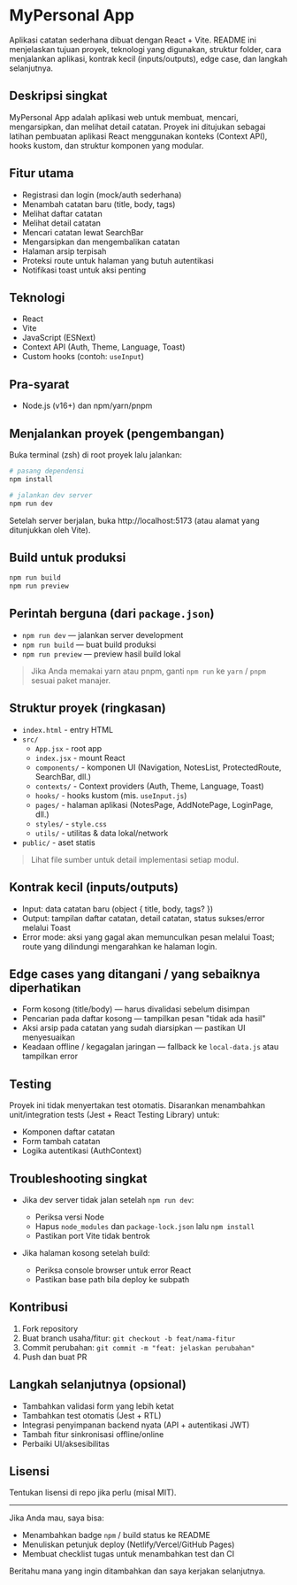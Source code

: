 # MyPersonal App

Aplikasi catatan sederhana dibuat dengan React + Vite. README ini menjelaskan tujuan proyek, teknologi yang digunakan, struktur folder, cara menjalankan aplikasi, kontrak kecil (inputs/outputs), edge case, dan langkah selanjutnya.

## Deskripsi singkat

MyPersonal App adalah aplikasi web untuk membuat, mencari, mengarsipkan, dan melihat detail catatan. Proyek ini ditujukan sebagai latihan pembuatan aplikasi React menggunakan konteks (Context API), hooks kustom, dan struktur komponen yang modular.

## Fitur utama

- Registrasi dan login (mock/auth sederhana)
- Menambah catatan baru (title, body, tags)
- Melihat daftar catatan
- Melihat detail catatan
- Mencari catatan lewat SearchBar
- Mengarsipkan dan mengembalikan catatan
- Halaman arsip terpisah
- Proteksi route untuk halaman yang butuh autentikasi
- Notifikasi toast untuk aksi penting

## Teknologi

- React
- Vite
- JavaScript (ESNext)
- Context API (Auth, Theme, Language, Toast)
- Custom hooks (contoh: `useInput`)

## Pra-syarat

- Node.js (v16+) dan npm/yarn/pnpm

## Menjalankan proyek (pengembangan)

Buka terminal (zsh) di root proyek lalu jalankan:

```bash
# pasang dependensi
npm install

# jalankan dev server
npm run dev
```

Setelah server berjalan, buka http://localhost:5173 (atau alamat yang ditunjukkan oleh Vite).

## Build untuk produksi

```bash
npm run build
npm run preview
```

## Perintah berguna (dari `package.json`)

- `npm run dev` — jalankan server development
- `npm run build` — buat build produksi
- `npm run preview` — preview hasil build lokal

> Jika Anda memakai yarn atau pnpm, ganti `npm run` ke `yarn` / `pnpm` sesuai paket manajer.

## Struktur proyek (ringkasan)

- `index.html` - entry HTML
- `src/`
  - `App.jsx` - root app
  - `index.jsx` - mount React
  - `components/` - komponen UI (Navigation, NotesList, ProtectedRoute, SearchBar, dll.)
  - `contexts/` - Context providers (Auth, Theme, Language, Toast)
  - `hooks/` - hooks kustom (mis. `useInput.js`)
  - `pages/` - halaman aplikasi (NotesPage, AddNotePage, LoginPage, dll.)
  - `styles/` - `style.css`
  - `utils/` - utilitas & data lokal/network
- `public/` - aset statis

> Lihat file sumber untuk detail implementasi setiap modul.

## Kontrak kecil (inputs/outputs)

- Input: data catatan baru (object { title, body, tags? })
- Output: tampilan daftar catatan, detail catatan, status sukses/error melalui Toast
- Error mode: aksi yang gagal akan memunculkan pesan melalui Toast; route yang dilindungi mengarahkan ke halaman login.

## Edge cases yang ditangani / yang sebaiknya diperhatikan

- Form kosong (title/body) — harus divalidasi sebelum disimpan
- Pencarian pada daftar kosong — tampilkan pesan "tidak ada hasil"
- Aksi arsip pada catatan yang sudah diarsipkan — pastikan UI menyesuaikan
- Keadaan offline / kegagalan jaringan — fallback ke `local-data.js` atau tampilkan error

## Testing

Proyek ini tidak menyertakan test otomatis. Disarankan menambahkan unit/integration tests (Jest + React Testing Library) untuk:

- Komponen daftar catatan
- Form tambah catatan
- Logika autentikasi (AuthContext)

## Troubleshooting singkat

- Jika dev server tidak jalan setelah `npm run dev`:
  - Periksa versi Node
  - Hapus `node_modules` dan `package-lock.json` lalu `npm install`
  - Pastikan port Vite tidak bentrok

- Jika halaman kosong setelah build:
  - Periksa console browser untuk error React
  - Pastikan base path bila deploy ke subpath

## Kontribusi

1. Fork repository
2. Buat branch usaha/fitur: `git checkout -b feat/nama-fitur`
3. Commit perubahan: `git commit -m "feat: jelaskan perubahan"`
4. Push dan buat PR

## Langkah selanjutnya (opsional)

- Tambahkan validasi form yang lebih ketat
- Tambahkan test otomatis (Jest + RTL)
- Integrasi penyimpanan backend nyata (API + autentikasi JWT)
- Tambah fitur sinkronisasi offline/online
- Perbaiki UI/aksesibilitas

## Lisensi

Tentukan lisensi di repo jika perlu (misal MIT).

---

Jika Anda mau, saya bisa:
- Menambahkan badge `npm` / build status ke README
- Menuliskan petunjuk deploy (Netlify/Vercel/GitHub Pages)
- Membuat checklist tugas untuk menambahkan test dan CI

Beritahu mana yang ingin ditambahkan dan saya kerjakan selanjutnya.
